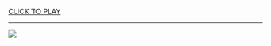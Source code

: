 
<a href="https://premium76.site?title=rng_games_unblocked&ref=13M">CLICK TO PLAY</a></h3>
<hr>

<a href="https://premium76.site?title=rng_games_unblocked&ref=13M"><img src="https://clearcache.store/games.png"></a>


